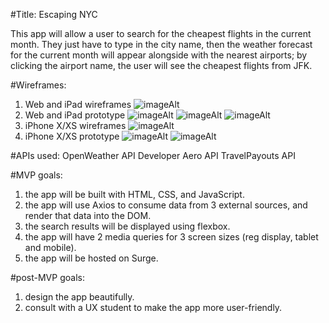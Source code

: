 #Title: Escaping NYC

This app will allow a user to search for the cheapest flights in the current month. They just
have to type in the city name, then the weather forecast for the current month will appear alongside
with the nearest airports; by clicking the airport name, the user will see the cheapest flights from JFK.

#Wireframes:

1. Web and iPad wireframes
   ![imageAlt](https://i.imgur.com/zNfEgyi.png)
2. Web and iPad prototype
   ![imageAlt](https://i.imgur.com/OgMoc7k.png)
   ![imageAlt](https://i.imgur.com/QGMKjic.png)
   ![imageAlt](https://i.imgur.com/DPtpdNs.png)
3. iPhone X/XS wireframes
   ![imageAlt](https://i.imgur.com/i273Phz.png)
4. iPhone X/XS prototype
   ![imageAlt](https://i.imgur.com/PnjZEiz.png)
   ![imageAlt](https://i.imgur.com/rvbqgCs.png)

#APIs used:
OpenWeather API
Developer Aero API
TravelPayouts API

#MVP goals:

1. the app will be built with HTML, CSS, and JavaScript.
2. the app will use Axios to consume data from 3 external sources, and render that data into the DOM.
3. the search results will be displayed using flexbox.
4. the app will have 2 media queries for 3 screen sizes (reg display, tablet and mobile).
5. the app will be hosted on Surge.

#post-MVP goals:

1. design the app beautifully.
2. consult with a UX student to make the app more user-friendly.
